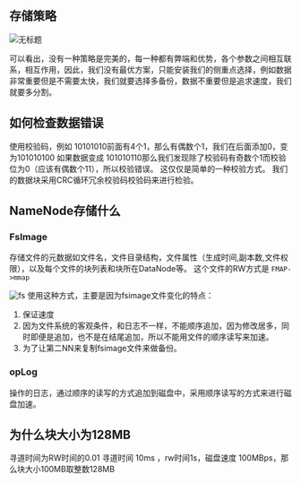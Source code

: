 ## 存储策略

![无标题](C:\Users\ibf\Desktop\无标题.png)

可以看出，没有一种策略是完美的，每一种都有弊端和优势，各个参数之间相互联系，相互作用，因此，我们没有最优方案，只能安装我们的侧重点选择，例如数据非常重要但是不需要太快，我们就要选择多备份，数据不重要但是追求速度，我们就要多分割。

## 如何检查数据错误
使用校验码，例如
10101010前面有4个1，那么有偶数个1，我们在后面添加0，变为101010100
如果数据变成 101010110那么我们发现除了校验码有奇数个1而校验位为0（应该有偶数个11），所以校验错误。
这仅仅是简单的一种校验方式。
我们的数据块采用CRC循环冗余校验码校验码来进行检验。

## NameNode存储什么
### FsImage
存储文件的元数据如文件名，文件目录结构，文件属性（生成时间,副本数,文件权限），以及每个文件的块列表和块所在DataNode等。
这个文件的RW方式是 `FMAP->mmap`

![fs](C:\Users\ibf\Desktop\fs.png)
使用这种方式，主要是因为fsimage文件变化的特点：
1. 保证速度
2. 因为文件系统的客观条件，和日志不一样，不能顺序追加，因为修改居多，同时即便是追加，也不是在结尾追加，所以不能用文件的顺序读写来加速。
3. 为了让第二NN来复制fsimage文件来做备份。
### opLog
操作的日志，通过顺序的读写的方式追加到磁盘中，采用顺序读写的方式来进行磁盘加速。

## 为什么块大小为128MB
寻道时间为RW时间的0.01
寻道时间 10ms ，rw时间1s，磁盘速度 100MBps，那么块大小100MB取整数128MB